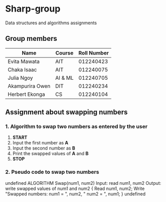 # Sharp-group
Data structures and algorithms assignments
## Group members 


| Name             | Course      | Roll Number |
|------------------|-------------|-------------|
| Evita Mawata     |  AIT        | 012240423   |        
| Chaka  Isaac     |  AIT        | 012240075   |       
| Julia Ngoy       | AI & ML     | 012240705   |   
| Akampurira Owen  | DIT         | 012240234   |                   
| Herbert Ekonga   |  CS         | 012240104   |     

## Assignment about swapping numbers 

### 1. Algorithm to swap two numbers as entered by the user

1. **START**  
2. Input the first number as **A**  
3. Input the second number as **B**  
4. Print the swapped values of **A** and **B**  
5. **STOP**  

### 2. Pseudo code to swap two numbers

undefined
ALGORITHM Swap(num1, num2)
Input: read num1, num2
Output: write swapped values of num1 and num2
{
  Read num1, num2;
  Write "Swapped numbers: num1 = ", num2, " num2 = ", num1;
}
undefined



